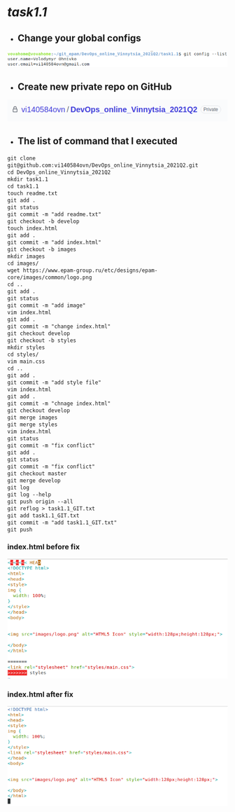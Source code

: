 # *task1.1*

* ## Change your global configs
![before-fix](/images/change_user_email.png)
* ## Create new private repo on GitHub
![before-fix](/images/git_repo.png)
* ## The list of command that I executed
```
git clone git@github.com:vi140584ovn/DevOps_online_Vinnytsia_2021Q2.git
cd DevOps_online_Vinnytsia_2021Q2
mkdir task1.1
cd task1.1
touch readme.txt
git add .
git status
git commit -m "add readme.txt"
git checkout -b develop
touch index.html
git add .
git commit -m "add index.html"
git checkout -b images
mkdir images
cd images/
wget https://www.epam-group.ru/etc/designs/epam-core/images/common/logo.png
cd ..
git add .
git status
git commit -m "add image"
vim index.html 
git add .
git commit -m "change index.html"
git checkout develop
git checkout -b styles
mkdir styles
cd styles/
vim main.css
cd ..
git add .
git commit -m "add style file"
vim index.html 
git add .
git commit -m "chnage index.html"
git checkout develop
git merge images
git merge styles
vim index.html 
git status
git commit -m "fix conflict"
git add .
git status
git commit -m "fix conflict"
git checkout master
git merge develop
git log
git log --help
git push origin --all
git reflog > task1.1_GIT.txt
git add task1.1_GIT.txt 
git commit -m "add task1.1_GIT.txt"
git push
```

### index.html before fix
![before-fix](/images/before_fix.png)

### index.html after fix
![after-fix](/images/after_fix.png)
